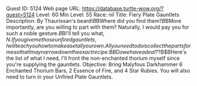 Quest ID: 5124
Web page URL: https://database.turtle-wow.org/?quest=5124
Level: 60
Min Level: 55
Race: nil
Title: Fiery Plate Gauntlets
Description: By Thaurissan's beard!$B$BWhere did you find them?$B$BMore importantly, are you willing to part with them? Naturally, I would pay you for such a noble gesture.$B$BI'll tell you what, $N. If you give me those unfired gauntlets, I will teach you how to make a set all your own. All you need to do is collect the parts for me so that I may narrow down the exact recipe.$B$BDo we have a deal??$B$BHere's the list of what I need, I'll front the non-enchanted thorium myself since you're supplying the gauntlets.
Objective: Bring Malyfous Darkhammer 6 Enchanted Thorium Bars, 2 Essence of Fire, and 4 Star Rubies. You will also need to turn in your Unfired Plate Gauntlets.
